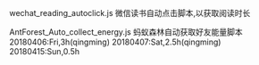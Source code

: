 wechat_reading_autoclick.js
微信读书自动点击脚本,以获取阅读时长

AntForest_Auto_collect_energy.js
蚂蚁森林自动获取好友能量脚本
20180406:Fri,3h(qingming)
20180407:Sat,2.5h(qingming)
20180415:Sun,0.5h
